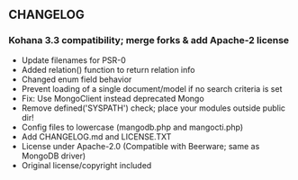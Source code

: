 CHANGELOG
---------

### Kohana 3.3 compatibility; merge forks & add Apache-2 license

* Update filenames for PSR-0
* Added relation() function to return relation info
* Changed enum field behavior
* Prevent loading of a single document/model if no search criteria is set
* Fix: Use MongoClient instead deprecated Mongo
* Remove defined('SYSPATH') check; place your modules outside public dir!
* Config files to lowercase (mangodb.php and mangocti.php)
* Add CHANGELOG.md and LICENSE.TXT
* License under Apache-2.0 (Compatible with Beerware; same as MongoDB driver)
* Original license/copyright included
